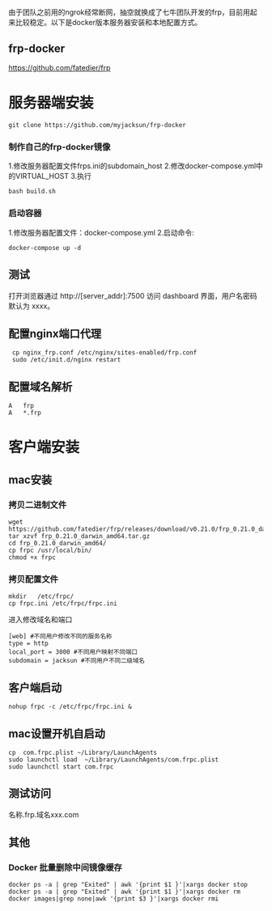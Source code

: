 
##
由于团队之前用的ngrok经常断网，抽空就换成了七牛团队开发的frp，目前用起来比较稳定。以下是docker版本服务器安装和本地配置方式。


## frp-docker
https://github.com/fatedier/frp
# 服务器端安装
```
git clone https://github.com/myjacksun/frp-docker
```

### 制作自己的frp-docker镜像
1.修改服务器配置文件frps.ini的subdomain_host
2.修改docker-compose.yml中的VIRTUAL_HOST
3.执行
```
bash build.sh
```
 
### 启动容器
1.修改服务器配置文件：docker-compose.yml
2.启动命令:  
```
docker-compose up -d
```

## 测试
打开浏览器通过 http://[server_addr]:7500 访问 dashboard 界面，用户名密码默认为 xxxx。

## 配置nginx端口代理
```
 cp nginx_frp.conf /etc/nginx/sites-enabled/frp.conf
 sudo /etc/init.d/nginx restart
```
## 配置域名解析
```
A	frp
A	*.frp
```

# 客户端安装
## mac安装
### 拷贝二进制文件
```code
wget https://github.com/fatedier/frp/releases/download/v0.21.0/frp_0.21.0_darwin_amd64.tar.gz   
tar xzvf frp_0.21.0_darwin_amd64.tar.gz
cd frp_0.21.0_darwin_amd64/
cp frpc /usr/local/bin/
chmod +x frpc
```
### 拷贝配置文件
```code
mkdir   /etc/frpc/ 
cp frpc.ini /etc/frpc/frpc.ini
```
进入修改域名和端口
```
[web] #不同用户修改不同的服务名称
type = http
local_port = 3000 #不同用户映射不同端口
subdomain = jacksun #不同用户不同二级域名
```

## 客户端启动
```code
nohup frpc -c /etc/frpc/frpc.ini &
```

## mac设置开机自启动
```code
cp  com.frpc.plist ~/Library/LaunchAgents
sudo launchctl load  ~/Library/LaunchAgents/com.frpc.plist
sudo launchctl start com.frpc
```

## 测试访问
名称.frp.域名xxx.com

## 其他
### Docker 批量删除中间镜像缓存
```
docker ps -a | grep "Exited" | awk '{print $1 }'|xargs docker stop
docker ps -a | grep "Exited" | awk '{print $1 }'|xargs docker rm
docker images|grep none|awk '{print $3 }'|xargs docker rmi
```